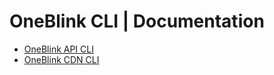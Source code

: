 # OneBlink CLI | Documentation

- [OneBlink API CLI](./api/README.md)
- [OneBlink CDN CLI](./cdn/README.md)
